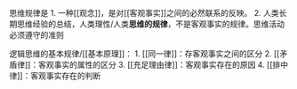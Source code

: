 思维规律是
	1. 一种[[观念]]，是对[[客观事实]]之间的必然联系的反映。
	2. 人类长期思维经验的总结，人类理性/人类**思维的规律**，不是客观事实的规律。思维活动必须遵守的准则

逻辑思维的基本规律/[[基本原理]]：
	1. [[同一律]]：存客观事实之间的区分
	2. [[矛盾律]]：客观事实的属性的区分
	3. [[充足理由律]]：客观事实存在的原因
	4. [[排中律]]：客观事实存在的判断